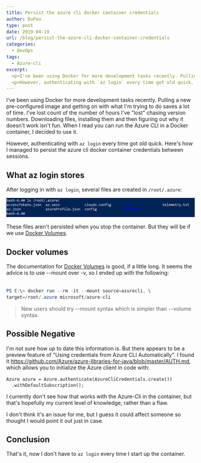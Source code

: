```yaml
---
title: Persist the azure cli docker container credentials
author: DuFeu
type: post
date: 2019-04-19
url: /blog/persist-the-azure-cli-docker-container-credentials
categories:
  - DevOps
tags:
  - Azure-cli
excerpt:
  <p>I've been using Docker for more development tasks recently. Pulling a new pre-configured image and getting on with what I'm trying to do saves a lot of time. I've lost count of the number of hours I've "lost" chasing version numbers. Downloading files, installing them and then figuring out why it doesn't work isn't fun. When I read you can run the Azure CLI in a Docker container, I decided to use it.</p>
  <p>However, authenticating with `az login` every time got old quick. Here's how I managed to persist the azure cli docker container credentials between sessions.</p>
---
```


I've been using Docker for more development tasks recently. Pulling a new pre-configured image and getting on with what I'm trying to do saves a lot of time. I've lost count of the number of hours I've "lost" chasing version numbers. Downloading files, installing them and then figuring out why it doesn't work isn't fun. When I read you can run the Azure CLI in a Docker container, I decided to use it.

However, authenticating with `az login` every time got old quick. Here's how I managed to persist the azure cli docker container credentials between sessions.

## What az login stores

After logging in with `az login`, several files are created in `/root/.azure`:

![Azure-cli files created in /root/.azure](../../images/2019/04/files_created_in_root_azure.png "Azure-cli files created in /root/.azure")

These files aren't persisted when you stop the container. But they will be if we use [Docker Volumes](https://docs.docker.com/storage/volumes/).

## Docker volumes

The documentation for [Docker Volumes](https://docs.docker.com/storage/volumes/) is good, if a little long. It seems the advice is to use --mount over -v, so I ended up with the following:

```powershell

PS C:\> docker run --rm -it --mount source=azurecli, \
target=/root/.azure microsoft/azure-cli

```

> New users should try --mount syntax which is simpler than --volume syntax.

## Possible Negative

I'm not sure how up to date this information is. But there appears to be a preview feature of "Using credentials from Azure CLI Automatically". I found it <https://github.com/Azure/azure-libraries-for-java/blob/master/AUTH.md>, which allows you to initialize the Azure client in code with:

```
Azure azure = Azure.authenticate(AzureCliCredentials.create())
  .withDefaultSubscription();
```

I currently don't see how that works with the Azure-Cli in the container, but that's hopefully my current level of knowledge, rather than a flaw.

I don't think it's an issue for me, but I guess it could affect someone so thought I would point it out just in case.

## Conclusion

That's it, now I don't have to `az login` every time I start up the container.
